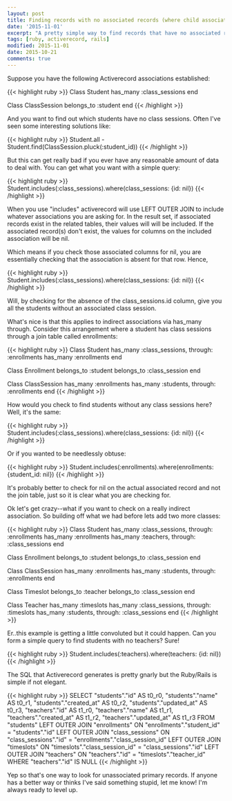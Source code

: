 ```yaml
---
layout: post
title: Finding records with no associated records (where child association does not exist) via has_many :through in Rails 4
date: '2015-11-01'
excerpt: "A pretty simple way to find records that have no associated records"
tags: [ruby, activerecord, rails]
modified: 2015-11-01
date: 2015-10-21
comments: true
---
```


Suppose you have the following Activerecord associations established:

{{< highlight ruby >}}
Class Student 
  has_many :class_sessions
end

Class ClassSession
  belongs_to :student
end
{{< /highlight >}}

And you want to find out which students have no class sessions.  Often I've seen some interesting solutions like:

{{< highlight ruby >}}
Student.all - Student.find(ClassSession.pluck(:student_id))
{{< /highlight >}}

But this can get really bad if you ever have any reasonable amount of data to deal with.  You can get what you want with a simple query:

{{< highlight ruby >}}
Student.includes(:class_sessions).where(class_sessions: {id: nil})
{{< /highlight >}}

When you use "includes" activerecord will use LEFT OUTER JOIN to include whatever associations you are asking for.  In the result set, if associated records exist in the related tables, their values will will be included.  If the associated record(s) don't exist, the values for columns on the included association will be nil.

Which means if you check those associated columns for nil, you are essentially checking that the association is absent for that row.  Hence,

{{< highlight ruby >}}
Student.includes(:class_sessions).where(class_sessions: {id: nil})
{{< /highlight >}}

Will, by checking for the absence of the class_sessions.id column, give you all the students without an associated class session.

What's nice is that this applies to indirect associations via has_many through.  Consider this arrangement where a student has class sessions through a join table called enrollments:

{{< highlight ruby >}}
Class Student 
  has_many :class_sessions, through: :enrollments
  has_many :enrollments
end

Class Enrollment
  belongs_to :student
  belongs_to :class_session
end

Class ClassSession
  has_many :enrollments
  has_many :students, through: :enrollments
end
{{< /highlight >}}

How would you check to find students without any class sessions here?  Well, it's the same:

{{< highlight ruby >}}
Student.includes(:class_sessions).where(class_sessions: {id: nil})
{{< /highlight >}}

Or if you wanted to be needlessly obtuse:

{{< highlight ruby >}}
Student.includes(:enrollments).where(enrollments: {student_id: nil})
{{< /highlight >}}

It's probably better to check for nil on the actual associated record and not the join table, just so it is clear what you are checking for.

Ok let's get crazy--what if you want to check on a really indirect association.  So building off what we had before lets add two more classes:

{{< highlight ruby >}}
Class Student 
  has_many :class_sessions, through: :enrollments
  has_many :enrollments
  has_many :teachers, through: :class_sessions
end

Class Enrollment
  belongs_to :student
  belongs_to :class_session
end

Class ClassSession
  has_many :enrollments
  has_many :students, through: :enrollments
end

Class Timeslot
  belongs_to :teacher
  belongs_to :class_session
end

Class Teacher
  has_many :timeslots
  has_many :class_sessions, through: :timeslots
  has_many :students, through: :class_sessions
end
{{< /highlight >}}

Er..this example is getting a little convoluted but it could happen.  Can you form a simple query to find students with no teachers?  Sure!

{{< highlight ruby >}}
Student.includes(:teachers).where(teachers: {id: nil})
{{< /highlight >}}

The SQL that Activerecord generates is pretty gnarly but the Ruby/Rails is simple if not elegant.

{{< highlight ruby >}}
SELECT "students"."id" AS t0_r0, "students"."name" AS t0_r1, "students"."created_at" AS t0_r2, "students"."updated_at" AS t0_r3, "teachers"."id" AS t1_r0, "teachers"."name" AS t1_r1, "teachers"."created_at" AS t1_r2, "teachers"."updated_at" AS t1_r3 FROM "students" LEFT OUTER JOIN "enrollments" ON "enrollments"."student_id" = "students"."id" LEFT OUTER JOIN "class_sessions" ON "class_sessions"."id" = "enrollments"."class_session_id" LEFT OUTER JOIN "timeslots" ON "timeslots"."class_session_id" = "class_sessions"."id" LEFT OUTER JOIN "teachers" ON "teachers"."id" = "timeslots"."teacher_id" WHERE "teachers"."id" IS NULL
{{< /highlight >}}

Yep so that's one way to look for unassociated primary records.  If anyone has a better way or thinks I've said something stupid, let me know!  I'm always ready to level up.

